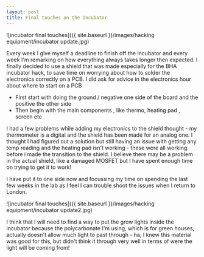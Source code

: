 ```yaml
---
layout: post
title: Final touches on the Incubator
---
```



![incubator final touches]({{ site.baseurl }}/images/hacking equipment/incubator update.jpg)

Every week I give myself a deadline to finish off the incubator and every week I'm remarking on how everything always takes longer then expected.
I finally decided to use a shield that was made especially for the BHA incubator hack, to save time on worrying about how to solder the electronics correctly on a PCB.
I did ask for advice in the electronics hour about where to start on a PCB

* First start with doing the ground / negative one side of the board and the positive the other side
* Then begin with the main components , like thermo, heating pad , screen etc

I had a few problems while adding my electronics to the shield thought - my thermometer is a digital and the shield has been made for an analog one.
I thought I had figured out a solution but still having an issue with getting any temp reading and the heating pad isn't working - these were all working before i made the transition to the shield.
I believe there may be a problem in the actual shield, like a damaged MOSFET but I have spent enough time on trying to get it to work!

I have put it to one side now and focussing my time on spending the last few weeks in the lab as I feel I can trouble shoot the issues when I return to London.

![incubator final touches]({{ site.baseurl }}/images/hacking equipment/incubator update2.jpg)

I think that I will need to find a way to put the grow lights inside the incubator because the polycarbonate I'm using, which is for green houses, actually doesn't allow much light to past through - ha, I knew this material was good for this, but didn't think it through very well in terms of were the light will be coming from!
